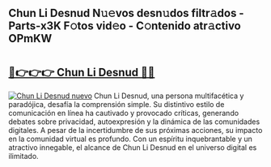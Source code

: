 ## Chun Li Desnud N𝚞𝚎vos desn𝚞dos filtr𝚊dos - Parts-x3K F𝚘tos vid𝚎o - C𝚘ntenido atr𝚊ctivo OPmKW

# <h2><a href="http://mbauv1.tromn.icu/?c=Chun+Li+Desnud">🔗👉👉👉 Chun Li Desnud 🔗🔗</a></h2>

[![Chun Li Desnud nuevo](https://i.imgur.com/pEAQMta.gif)](http://mbauv1.tromn.icu/?c=Chun+Li+Desnud)
Chun Li Desnud, una persona multifacética y paradójica, desafía la comprensión simple. Su distintivo estilo de comunicación en línea ha cautivado y provocado críticas, generando debates sobre privacidad, autoexpresión y la dinámica de las comunidades digitales. A pesar de la incertidumbre de sus próximas acciones, su impacto en la comunidad virtual es profundo. Con un espíritu inquebrantable y un atractivo innegable, el alcance de Chun Li Desnud en el universo digital es ilimitado.
